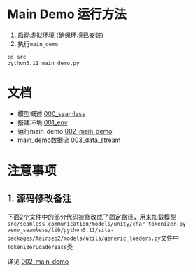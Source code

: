 # Main Demo 运行方法
1. 启动虚拟环境 (确保环境已安装)
2. 执行`main_demo`
``` shell
cd src
python3.11 main_demo.py
```

# 文档
- 模型概述 [000_seamless](./docs/adapt/000_seamless.md)
- 搭建环境 [001_env](./docs/adapt/001_env.md)
- 运行main_demo [002_main_demo](./docs/adapt/002_main_demo.md)
- main_demo数据流 [003_data_stream](./docs/adapt/003_data_stream.md)

# 注意事项
## 1. 源码修改备注
下面2个文件中的部分代码被修改成了固定路径，用来加载模型
`src/seamless_communication/models/unity/char_tokenizer.py`
`venv_seamless/lib/python3.11/site-packages/fairseq2/models/utils/generic_loaders.py`文件中`TokenizerLoaderBase`类

详见 [002_main_demo](./docs/adapt/002_main_demo.md)